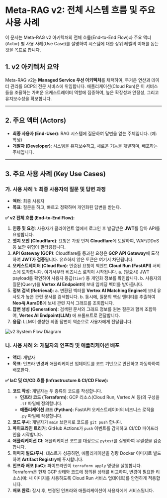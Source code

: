 # Meta-RAG v2: 전체 시스템 흐름 및 주요 사용 사례

이 문서는 Meta-RAG v2 아키텍처의 전체 흐름(End-to-End Flow)과 주요 액터(Actor) 별 사용 사례(Use Case)를 설명하여 시스템에 대한 상위 레벨의 이해를 돕는 것을 목표로 합니다.

## 1. v2 아키텍처 요약

Meta-RAG v2는 **Managed Service 우선 아키텍처**를 채택하여, 무거운 연산과 데이터 관리를 GCP의 전문 서비스에 위임합니다. 애플리케이션(Cloud Run)은 이 서비스들을 조율하는 가벼운 오케스트레이터 역할에 집중하여, 높은 확장성과 안정성, 그리고 유지보수성을 확보합니다.

---

## 2. 주요 액터 (Actors)

-   **최종 사용자 (End-User)**: RAG 시스템에 질문하여 답변을 얻는 주체입니다. (예: 학생)
-   **개발자 (Developer)**: 시스템을 유지보수하고, 새로운 기능을 개발하며, 배포하는 주체입니다.

---

## 3. 주요 사용 사례 (Key Use Cases)

### 가. 사용 사례 1: 최종 사용자의 질문 및 답변 과정

-   **액터**: 최종 사용자
-   **목표**: 질문을 하고, 빠르고 정확하며 개인화된 답변을 받는다.

**✅ v2 전체 흐름 (End-to-End Flow):**

1.  **인증 및 요청**: 사용자가 클라이언트 앱에서 로그인 후 발급받은 **JWT**를 담아 API를 요청합니다.
2.  **엣지 보안 (Cloudflare)**: 요청은 가장 먼저 **Cloudflare**에 도달하여, WAF/DDoS 등 보안 위협이 필터링됩니다.
3.  **API Gateway (GCP)**: Cloudflare를 통과한 요청은 **GCP API Gateway**에 도착하여 **JWT가 검증**됩니다. 유효하지 않은 토큰은 여기서 차단됩니다.
4.  **오케스트레이터 (Cloud Run)**: 인증된 요청이 백엔드 **Cloud Run (FastAPI)** 서비스에 도착합니다. 여기서부터 비즈니스 로직이 시작됩니다.
    a.  (필요시) JWT payload를 확인하여 사용자 등급(`tier`) 등 개인화 정보를 확인합니다.
    b.  사용자의 질문(Query)을 **Vertex AI Endpoint**에 보내 임베딩 벡터를 받아옵니다.
5.  **정보 검색 (Retrieval)**:
    a.  변환된 벡터를 **Vertex AI Matching Engine**에 보내 유사도가 높은 관련 문서를 검색합니다.
    b.  동시에, 질문의 핵심 엔티티를 추출하여 **Neo4j AuraDB**에 보내 관련 지식 그래프를 조회합니다.
6.  **답변 생성 (Generation)**: 검색된 문서와 그래프 정보를 원본 질문과 함께 조합하여, **Vertex AI Endpoint(LLM)** 에 프롬프트로 전달합니다.
7.  **응답**: LLM이 생성한 최종 답변이 역순으로 사용자에게 전달됩니다.

![v2 System Flow Diagram](https://gist.github.com/assets/3687397/989c5b14-a50f-4fa6-a15a-a355a634f52f/raw/d35d34a610c5905a366d542d0b990d44337fbf2b/meta-rag-flow-v2.svg)

### 나. 사용 사례 2: 개발자의 인프라 및 애플리케이션 배포

-   **액터**: 개발자
-   **목표**: 인프라 변경과 애플리케이션 업데이트를 코드 기반으로 안전하고 자동화하여 배포한다.

**✅ IaC 및 CI/CD 흐름 (Infrastructure & CI/CD Flow):**

1.  **코드 작성**: 개발자는 두 종류의 코드를 작성합니다.
    -   **인프라 코드 (Terraform)**: GCP 리소스(Cloud Run, Vertex AI 등)의 구성을 `.tf` 파일에 정의합니다.
    -   **애플리케이션 코드 (Python)**: FastAPI 오케스트레이터의 비즈니스 로직을 `.py` 파일에 작성합니다.
2.  **코드 푸시**: 개발자가 `main` 브랜치로 코드를 `git push` 합니다.
3.  **파이프라인 트리거**: GitHub Actions가 `push` 이벤트를 감지하고 CI/CD 파이프라인을 시작합니다.
4.  **애플리케이션 CI**: 애플리케이션 코드를 대상으로 `pytest`를 실행하여 무결성을 검증합니다.
5.  **이미지 빌드/푸시**: 테스트가 성공하면, 애플리케이션을 경량 Docker 이미지로 빌드하여 **Artifact Registry**에 푸시합니다.
6.  **인프라 배포 (IaC)**: 파이프라인이 `terraform apply` 명령을 실행합니다. Terraform은 현재 GCP 상태와 코드에 정의된 상태를 비교하여, 변경이 필요한 리소스(예: 새 이미지를 사용하도록 Cloud Run 서비스 업데이트)를 안전하게 적용합니다.
7.  **배포 완료**: 잠시 후, 변경된 인프라와 애플리케이션이 사용자에게 서비스됩니다.
